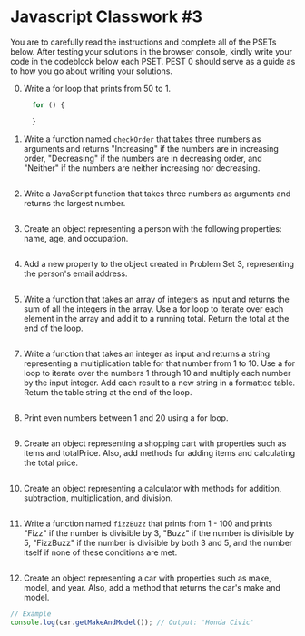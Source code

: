 # Javascript Classwork #3

You are to carefully read the instructions and complete all of the PSETs below. After testing your solutions in the browser console, kindly write your code in the codeblock below each PSET. PEST 0 should serve as a guide as to how you go about writing your solutions.

0. Write a for loop that prints from 50 to 1.

    ```javascript
      for () {

      }
    ```

1. Write a function named `checkOrder` that takes three numbers as arguments and returns "Increasing" if the numbers are in increasing order, "Decreasing" if the numbers are in decreasing order, and "Neither" if the numbers are neither increasing nor decreasing.

    ```javascript

    ```

2. Write a JavaScript function that takes three numbers as arguments and returns the largest number.

    ```javascript

    ```

3. Create an object representing a person with the following properties: name, age, and occupation.

```javascript

```

4. Add a new property to the object created in Problem Set 3, representing the person's email address.

```javascript

```

5. Write a function that takes an array of integers as input and returns the sum of all the integers in the array. Use a for loop to iterate over each element in the array and add it to a running total. Return the total at the end of the loop.

```javascript

```

7. Write a function that takes an integer as input and returns a string representing a multiplication table for that number from 1 to 10. Use a for loop to iterate over the numbers 1 through 10 and multiply each number by the input integer. Add each result to a new string in a formatted table. Return the table string at the end of the loop.

```javascript

```

8. Print even numbers between 1 and 20 using a for loop.

```javascript

```

9.  Create an object representing a shopping cart with properties such as items and totalPrice. Also, add methods for adding items and calculating the total price.

```javascript

```

10. Create an object representing a calculator with methods for addition, subtraction, multiplication, and division.

```javascript

```

11. Write a function named `fizzBuzz` that prints from 1 - 100 and prints "Fizz" if the number is divisible by 3, "Buzz" if the number is divisible by 5, "FizzBuzz" if the number is divisible by both 3 and 5, and the number itself if none of these conditions are met.

```javascript

```

12. Create an object representing a car with properties such as make, model, and year. Also, add a method that returns the car's make and model.

```javascript
// Example
console.log(car.getMakeAndModel()); // Output: 'Honda Civic'
```
